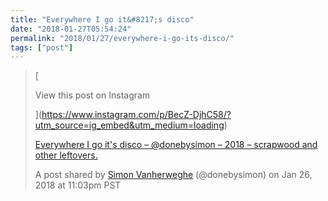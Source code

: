 ```yaml
---
title: "Everywhere I go it&#8217;s disco"
date: "2018-01-27T05:54:24"
permalink: "2018/01/27/everywhere-i-go-its-disco/"
tags: ["post"]
---
```

> [
>
> View this post on Instagram
>
> ](<https://www.instagram.com/p/BecZ-DjhC58/?utm_source=ig_embed&utm_medium=loading>)
>
> [Everywhere I go it's disco – @donebysimon – 2018 – scrapwood and other leftovers.](https://www.instagram.com/p/BecZ-DjhC58/?utm_source=ig_embed&utm_medium=loading)
>
> A post shared by [Simon Vanherweghe](https://www.instagram.com/donebysimon/?utm_source=ig_embed&utm_medium=loading) (@donebysimon) on Jan 26, 2018 at 11:03pm PST
